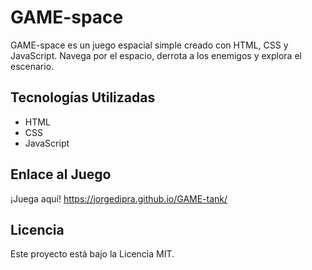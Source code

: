 
# GAME-space
GAME-space es un juego espacial simple creado con HTML, CSS y JavaScript. 
Navega por el espacio, derrota a los enemigos y explora el escenario.
## Tecnologías Utilizadas
- HTML
- CSS
- JavaScript
## Enlace al Juego
¡Juega aquí!  https://jorgedipra.github.io/GAME-tank/
## Licencia
Este proyecto está bajo la Licencia MIT.

